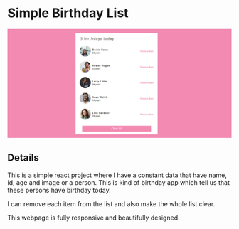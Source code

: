 # Simple Birthday List

![Birthday App Screenshot](ss.PNG)

## Details

This is a simple react project where I have a constant data that have name, id, age and
image or a person. This is kind of birthday app which tell us that these persons have
birthday today.

I can remove each item from the list and also make the whole list clear.

This webpage is fully responsive and beautifully designed.
